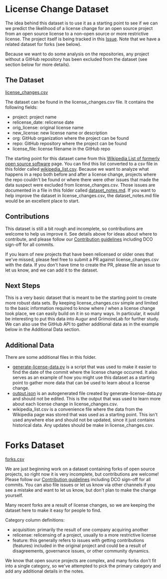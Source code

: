# License Change Dataset

The idea behind this dataset is to use it as a starting point to see if we can we predict the likelihood of a license change for an open source project from an open source license to a non-open source or more restrictive license. The project itself is being tracked in this [Issue](https://github.com/chaoss/wg-data-science/issues/47). Note that we have a related dataset for forks (see below).

Because we want to do some analysis on the repositories, any project without a GitHub repository has been excluded from the dataset (see section below for more details).

## The Dataset

[license_changes.csv](license_changes.csv)

The dataset can be found in the license_changes.csv file. It contains the following fields:
* project: project name
* relicense_date: relicense date
* orig_license: original license name
* new_license: new license name or description
* org: GitHub organization where the project can be found
* repo: GitHub repository where the project can be found
* license_file: license filename in the GitHub repo

The starting point for this dataset came from this [Wikipedia List of formerly open source software](https://en.wikipedia.org/wiki/List_of_formerly_open-source_or_free_software) page. You can find this list converted to a csv file in this folder called [wikipedia_list.csv](wikipedia_list.csv). Because we want to analyze what happens in a repo both before and after a license change, projects where the repo couldn't be found or where there were other issues that made the data suspect were excluded from license_changes.csv. Those issues are documented in a file in this folder called [dataset_notes.md](dataset_notes.md). If you want to help improve the dataset in license_changes.csv, the dataset_notes.md file would be an excellent place to start.

## Contributions

This dataset is still a bit rough and incomplete, so contributions are welcome to help us improve it. See details above for ideas about where to contribute, and please follow our [Contribution guidelines](https://github.com/chaoss/wg-data-science/blob/main/CONTRIBUTING.md) including DCO sign-off for all commits.

If you learn of new projects that have been relicensed or older ones that we've missed, please feel free to submit a PR against license_changes.csv with the data. If you don't have time to create the PR, please file an issue to let us know, and we can add it to the dataset.

## Next Steps

This is a very basic dataset that is meant to be the starting point to create more robust data sets. By keeping license_changes.csv simple and limited to the basic information required to know where / when a license change took place, we can easily build on it in so many ways. In particular, it would be interesting to put this data into Augur and GrimoireLab for further study. We can also use the GitHub API to gather additional data as in the example below in the Additional Data section.

## Additional Data

There are some additional files in this folder.

* [generate-license-data.py](generate-license-data.py) is a script that was used to make it easier to find the date of the commit where the license change occurred. It also serves as an example of how you might use this dataset as a starting point to gather more data that can be used to learn about a license change.
* [output.json](output.json) is an autogenerated file created by generate-license-data.py and should not be edited. This is the output that was used to learn more about each license change in license_changes.csv.
* wikipedia_list.csv is a convenience file where the data from the Wikipedia page was stored that was used as a starting point. This isn't used anywhere else and should not be updated, since it just contains historical data. Any updates should be make in license_changes.csv.

# Forks Dataset

[forks.csv](forks.csv)

We are just beginning work on a dataset containing forks of open source projects, so right now it is very incomplete, but contributions are welcome! Please follow our [Contribution guidelines](https://github.com/chaoss/wg-data-science/blob/main/CONTRIBUTING.md) including DCO sign-off for all commits. You can also file issues or let us know via other channels if you see a mistake and want to let us know, but don't plan to make the change yourself.

Many recent forks are a result of license changes, so we are keeping the dataset here to make it easy for people to find.

Category column definitions:
* acquisition: primarily the result of one company acquiring another
* relicense: relicensing of a project, usually to a more restrictive license
* feature: this generally refers to issues with getting contributions (features) included in the original project and could be a result of disagreements, governance issues, or other community dynamics.

We know that open source projects are complex, and many forks don't fit into a single category, so we've attempted to pick the primary category and add any additional details in the notes.
